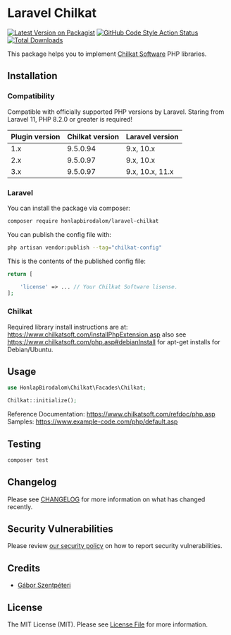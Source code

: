 # Laravel Chilkat

[![Latest Version on Packagist](https://img.shields.io/packagist/v/honlapbirodalom/laravel-chilkat.svg?style=flat-square)](https://packagist.org/packages/honlapbirodalom/laravel-chilkat)
[![GitHub Code Style Action Status](https://img.shields.io/github/actions/workflow/status/honlapbirodalom/laravel-chilkat/fix-php-code-style-issues.yml?branch=main&label=code%20style&style=flat-square)](https://github.com/honlapbirodalom/laravel-chilkat/actions?query=workflow%3A"Fix+PHP+code+style+issues"+branch%3Amain)
[![Total Downloads](https://img.shields.io/packagist/dt/honlapbirodalom/laravel-chilkat.svg?style=flat-square)](https://packagist.org/packages/honlapbirodalom/laravel-chilkat)

This package helps you to implement [Chilkat Software](https://www.chilkatsoft.com/) PHP libraries.

## Installation

### Compatibility

Compatible with officially supported PHP versions by Laravel. Staring from Laravel 11, PHP 8.2.0 or greater is required!

| Plugin version | Chilkat version | Laravel version |
|:---------------|:----------------|:----------------|
| 1.x            | 9.5.0.94        | 9.x, 10.x       |
| 2.x            | 9.5.0.97        | 9.x, 10.x       |
| 3.x            | 9.5.0.97        | 9.x, 10.x, 11.x |

### Laravel

You can install the package via composer:

```bash
composer require honlapbirodalom/laravel-chilkat
```

You can publish the config file with:

```bash
php artisan vendor:publish --tag="chilkat-config"
```

This is the contents of the published config file:

```php
return [

    'license' => ... // Your Chilkat Software lisense.
];
```

### Chilkat

Required library install instructions are at:  https://www.chilkatsoft.com/installPhpExtension.asp also
see https://www.chilkatsoft.com/php.asp#debianInstall for apt-get installs for Debian/Ubuntu.

## Usage

```php
use HonlapBirodalom\Chilkat\Facades\Chilkat;

Chilkat::initialize();
```

Reference Documentation: https://www.chilkatsoft.com/refdoc/php.asp <br>
Samples: https://www.example-code.com/php/default.asp

## Testing

```bash
composer test
```

## Changelog

Please see [CHANGELOG](CHANGELOG.md) for more information on what has changed recently.

## Security Vulnerabilities

Please review [our security policy](../../security/policy) on how to report security vulnerabilities.

## Credits

- [Gábor Szentpéteri](https://github.com/StpGabriel)

## License

The MIT License (MIT). Please see [License File](LICENSE.md) for more information.

